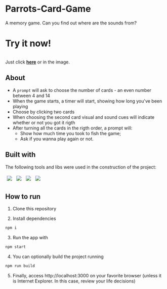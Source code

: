 # Parrots-Card-Game
 A memory game. Can you find out where are the sounds from?
 
# Try it now!
<p align="center">
 <a href="https://parrots-card-game-gamma.vercel.app/" target="_blank"> <img src="https://i.imgur.com/WxblSko.png" alt="" />
</p>
 
  
 [](https://track-it-pied.vercel.app/) 
 Just click <a href="https://track-it-pied.vercel.app/" target="_blank"><strong>here</strong></a>
 or in the image.

## About
- A ```prompt``` will ask to choose the number of cards - an even number between 4 and 14
- When the game starts, a timer will start, showing how long you've been playing
- Choose by clicking two cards
- When choosing the second card visual and sound cues will indicate whether or not you got it rigth
- After turning all the cards in the rigth order, a prompt will:
  - Show how much time you took to fish the game;
  - Ask if you wanna play again or not.


## Built with
 The following tools and libs were used in the construction of the project:<br />

<p>
  <img style='margin: 5px' src='https://img.shields.io/badge/JavaScript-323330?style=for-the-badge&logo=javascript&logoColor=F7DF1E'>
  <img style='margin: 5px' src='https://img.shields.io/badge/HTML5-E34F26?style=for-the-badge&logo=html5&logoColor=white'>
  <img style='margin: 5px' src='https://img.shields.io/badge/CSS3-1572B6?style=for-the-badge&logo=css3&logoColor=white'>
  <img style='margin: 5px;' src="https://img.shields.io/badge/GIT-E44C30?style=for-the-badge&logo=git&logoColor=white">
</p>

## How to run

1. Clone this repository

2. Install dependencies
```bash
npm i
```

3. Run the app with
```bash
npm start
```

4. You can optionally build the project running
```bash
npm run build
```
5. Finally, access http://localhost:3000 on your favorite browser (unless it is Internet Explorer. In this case, review your life decisions)
